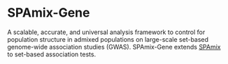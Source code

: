 # SPAmix-Gene
A scalable, accurate, and universal analysis framework to control for population structure in admixed populations on large-scale set-based genome-wide association studies (GWAS). SPAmix-Gene extends [SPAmix](https://wenjianbi.github.io/grab.github.io/docs/approach_SPACox.html) to set-based association tests.
